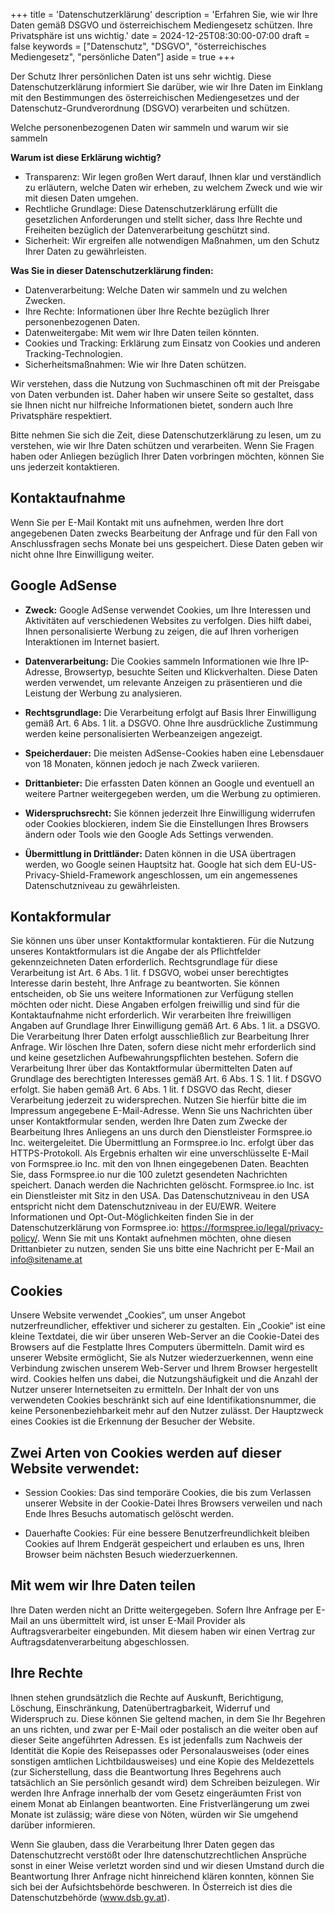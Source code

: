 +++
title = 'Datenschutzerklärung'
description = 'Erfahren Sie, wie wir Ihre Daten gemäß DSGVO und österreichischem Mediengesetz schützen. Ihre Privatsphäre ist uns wichtig.'
date = 2024-12-25T08:30:00-07:00
draft = false
keywords = ["Datenschutz", "DSGVO", "österreichisches Mediengesetz", "persönliche Daten"]
aside = true
+++

Der Schutz Ihrer persönlichen Daten ist uns sehr wichtig. Diese Datenschutzerklärung informiert Sie darüber, wie wir Ihre Daten im Einklang mit den Bestimmungen des österreichischen Mediengesetzes und der Datenschutz-Grundverordnung (DSGVO) verarbeiten und schützen.

Welche personenbezogenen Daten wir sammeln und warum wir sie sammeln

 **Warum ist diese Erklärung wichtig?**

- Transparenz: Wir legen großen Wert darauf, Ihnen klar und verständlich zu erläutern, welche Daten wir erheben, zu welchem Zweck und wie wir mit diesen Daten umgehen.
- Rechtliche Grundlage: Diese Datenschutzerklärung erfüllt die gesetzlichen Anforderungen und stellt sicher, dass Ihre Rechte und Freiheiten bezüglich der Datenverarbeitung geschützt sind.
- Sicherheit: Wir ergreifen alle notwendigen Maßnahmen, um den Schutz Ihrer Daten zu gewährleisten.

**Was Sie in dieser Datenschutzerklärung finden:**

- Datenverarbeitung: Welche Daten wir sammeln und zu welchen Zwecken.
- Ihre Rechte: Informationen über Ihre Rechte bezüglich Ihrer personenbezogenen Daten.
- Datenweitergabe: Mit wem wir Ihre Daten teilen könnten.
- Cookies und Tracking: Erklärung zum Einsatz von Cookies und anderen Tracking-Technologien.
- Sicherheitsmaßnahmen: Wie wir Ihre Daten schützen.  
  
Wir verstehen, dass die Nutzung von Suchmaschinen oft mit der Preisgabe von Daten verbunden ist. Daher haben wir unsere Seite so gestaltet, dass sie Ihnen nicht nur hilfreiche Informationen bietet, sondern auch Ihre Privatsphäre respektiert. 

Bitte nehmen Sie sich die Zeit, diese Datenschutzerklärung zu lesen, um zu verstehen, wie wir Ihre Daten schützen und verarbeiten. Wenn Sie Fragen haben oder Anliegen bezüglich Ihrer Daten vorbringen möchten, können Sie uns jederzeit kontaktieren.

## Kontaktaufnahme

Wenn Sie per E-Mail Kontakt mit uns aufnehmen, werden Ihre dort
angegebenen Daten zwecks Bearbeitung der Anfrage und für den Fall von
Anschlussfragen sechs Monate bei uns gespeichert. Diese Daten geben wir
nicht ohne Ihre Einwilligung weiter.

## Google AdSense

- **Zweck:** Google AdSense verwendet Cookies, um Ihre Interessen und Aktivitäten auf verschiedenen Websites zu verfolgen. Dies hilft dabei, Ihnen personalisierte Werbung zu zeigen, die auf Ihren vorherigen Interaktionen im Internet basiert.

- **Datenverarbeitung:** Die Cookies sammeln Informationen wie Ihre IP-Adresse, Browsertyp, besuchte Seiten und Klickverhalten. Diese Daten werden verwendet, um relevante Anzeigen zu präsentieren und die Leistung der Werbung zu analysieren.

- **Rechtsgrundlage:** Die Verarbeitung erfolgt auf Basis Ihrer Einwilligung gemäß Art. 6 Abs. 1 lit. a DSGVO. Ohne Ihre ausdrückliche Zustimmung werden keine personalisierten Werbeanzeigen angezeigt.

- **Speicherdauer:** Die meisten AdSense-Cookies haben eine Lebensdauer von 18 Monaten, können jedoch je nach Zweck variieren.

- **Drittanbieter:** Die erfassten Daten können an Google und eventuell an weitere Partner weitergegeben werden, um die Werbung zu optimieren.

- **Widerspruchsrecht:** Sie können jederzeit Ihre Einwilligung widerrufen oder Cookies blockieren, indem Sie die Einstellungen Ihres Browsers ändern oder Tools wie den Google Ads Settings verwenden.

- **Übermittlung in Drittländer:** Daten können in die USA übertragen werden, wo Google seinen Hauptsitz hat. Google hat sich dem EU-US-Privacy-Shield-Framework angeschlossen, um ein angemessenes Datenschutzniveau zu gewährleisten.

## Kontakformular

Sie können uns über unser Kontaktformular kontaktieren. Für die Nutzung
unseres Kontaktformulars ist die Angabe der als Pflichtfelder
gekennzeichneten Daten erforderlich. Rechtsgrundlage für diese
Verarbeitung ist Art. 6 Abs. 1 lit. f DSGVO, wobei unser berechtigtes
Interesse darin besteht, Ihre Anfrage zu beantworten. Sie können
entscheiden, ob Sie uns weitere Informationen zur Verfügung stellen
möchten oder nicht. Diese Angaben erfolgen freiwillig und sind für die
Kontaktaufnahme nicht erforderlich. Wir verarbeiten Ihre freiwilligen
Angaben auf Grundlage Ihrer Einwilligung gemäß Art. 6 Abs. 1 lit. a DSGVO.
Die Verarbeitung Ihrer Daten erfolgt ausschließlich zur Bearbeitung Ihrer
Anfrage. Wir löschen Ihre Daten, sofern diese nicht mehr erforderlich sind
und keine gesetzlichen Aufbewahrungspflichten bestehen. Sofern die
Verarbeitung Ihrer über das Kontaktformular übermittelten Daten auf
Grundlage des berechtigten Interesses gemäß Art. 6 Abs. 1 S. 1 lit. f
DSGVO erfolgt. Sie haben gemäß Art. 6 Abs. 1 lit. f DSGVO das Recht,
dieser Verarbeitung jederzeit zu widersprechen. Nutzen Sie hierfür bitte
die im Impressum angegebene E-Mail-Adresse. Wenn Sie uns Nachrichten über
unser Kontaktformular senden, werden Ihre Daten zum Zwecke der Bearbeitung
Ihres Anliegens an uns durch den Dienstleister Formspree.io Inc.
weitergeleitet. Die Übermittlung an Formspree.io Inc. erfolgt über das
HTTPS-Protokoll. Als Ergebnis erhalten wir eine unverschlüsselte E-Mail
von Formspree.io Inc. mit den von Ihnen eingegebenen Daten. Beachten Sie,
dass Formspree.io nur die 100 zuletzt gesendeten Nachrichten speichert.
Danach werden die Nachrichten gelöscht. Formspree.io Inc. ist ein
Dienstleister mit Sitz in den USA. Das Datenschutzniveau in den USA
entspricht nicht dem Datenschutzniveau in der EU/EWR. Weitere
Informationen und Opt-Out-Möglichkeiten finden Sie in der
Datenschutzerklärung von Formspree.io:
https://formspree.io/legal/privacy-policy/. Wenn Sie mit uns Kontakt
aufnehmen möchten, ohne diesen Drittanbieter zu nutzen, senden Sie uns
bitte eine Nachricht per E-Mail an info@sitename.at


## Cookies

Unsere Website verwendet „Cookies“, um unser Angebot nutzerfreundlicher,
effektiver und sicherer zu gestalten. Ein „Cookie“ ist eine kleine
Textdatei, die wir über unseren Web-Server an die Cookie-Datei des
Browsers auf die Festplatte Ihres Computers übermitteln. Damit wird es
unserer Website ermöglicht, Sie als Nutzer wiederzuerkennen, wenn eine
Verbindung zwischen unserem Web-Server und Ihrem Browser hergestellt wird.
Cookies helfen uns dabei, die Nutzungshäufigkeit und die Anzahl der Nutzer
unserer Internetseiten zu ermitteln. Der Inhalt der von uns verwendeten
Cookies beschränkt sich auf eine Identifikationsnummer, die keine
Personenbeziehbarkeit mehr auf den Nutzer zulässt. Der Hauptzweck eines
Cookies ist die Erkennung der Besucher der Website.


## Zwei Arten von Cookies werden auf dieser Website verwendet:

- Session Cookies: Das sind temporäre Cookies, die bis zum Verlassen
unserer Website in der Cookie-Datei Ihres Browsers verweilen und nach
Ende Ihres Besuchs automatisch gelöscht werden.

- Dauerhafte Cookies: Für eine bessere Benutzerfreundlichkeit bleiben
Cookies auf Ihrem Endgerät gespeichert und erlauben es uns, Ihren
Browser beim nächsten Besuch wiederzuerkennen.

## Mit wem wir Ihre Daten teilen

Ihre Daten werden nicht an Dritte weitergegeben. Sofern Ihre Anfrage per
E-Mail an uns übermittelt wird, ist unser E-Mail Provider als
Auftragsverarbeiter eingebunden. Mit diesem haben wir einen Vertrag zur
Auftragsdatenverarbeitung abgeschlossen.

## Ihre Rechte
Ihnen stehen grundsätzlich die Rechte auf Auskunft, Berichtigung, Löschung, Einschränkung, Datenübertragbarkeit, Widerruf und Widerspruch zu. Diese können Sie geltend machen, in dem Sie Ihr Begehren an uns richten, und zwar per E-Mail oder postalisch an die weiter oben auf dieser Seite angeführten Adressen. Es ist jedenfalls zum Nachweis der Identität die Kopie des Reisepasses oder Personalausweises (oder eines sonstigen amtlichen Lichtbildausweises) und eine Kopie des Meldezettels (zur Sicherstellung, dass die Beantwortung Ihres Begehrens auch tatsächlich an Sie persönlich gesandt wird) dem Schreiben beizulegen. Wir werden Ihre Anfrage innerhalb der vom Gesetz eingeräumten Frist von einem Monat ab Einlangen beantworten. Eine Fristverlängerung um zwei Monate ist zulässig; wäre diese von Nöten, würden wir Sie umgehend darüber informieren.  

Wenn Sie glauben, dass die Verarbeitung Ihrer Daten gegen das Datenschutzrecht verstößt oder Ihre datenschutzrechtlichen Ansprüche sonst in einer Weise verletzt worden sind und wir diesen Umstand durch die Beantwortung Ihrer Anfrage nicht hinreichend klären konnten, können Sie sich bei der Aufsichtsbehörde beschweren. In Österreich ist dies die Datenschutzbehörde (www.dsb.gv.at).